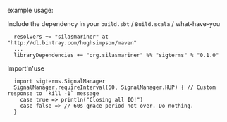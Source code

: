 example usage:

Include the dependency in your `build.sbt` / `Build.scala` / what-have-you
```
  resolvers += "silasmariner" at "http://dl.bintray.com/hughsimpson/maven"
  ...
  libraryDependencies += "org.silasmariner" %% "sigterms" % "0.1.0"
```
Import'n'use

```
  import sigterms.SignalManager
  SignalManager.requireInterval(60, SignalManager.HUP) { // Custom response to `kill -1` message
    case true => println("Closing all IO!")
    case false => // 60s grace period not over. Do nothing.
  }
```
